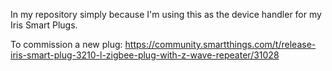 
In my repository simply because I'm using this as the device handler for my Iris Smart Plugs.

To commission a new plug:
https://community.smartthings.com/t/release-iris-smart-plug-3210-l-zigbee-plug-with-z-wave-repeater/31028
